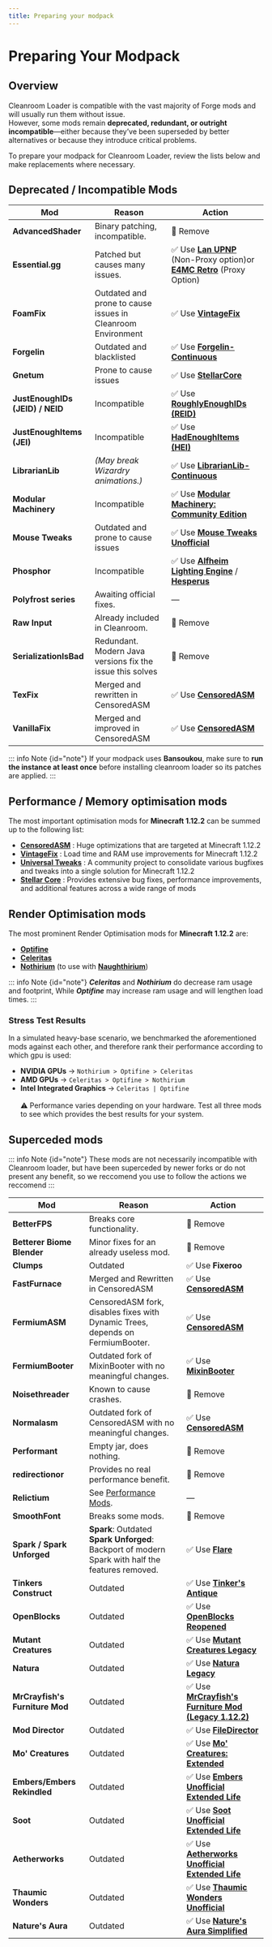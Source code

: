 ```yaml
---
title: Preparing your modpack
---
```


# Preparing Your Modpack

## Overview

Cleanroom Loader is compatible with the vast majority of Forge mods and will usually run them without issue.  
However, some mods remain **deprecated, redundant, or outright incompatible**—either because they’ve been superseded by better alternatives or because they introduce critical problems.

To prepare your modpack for Cleanroom Loader, review the lists below and make replacements where necessary.

## Deprecated / Incompatible Mods

| Mod                             | Reason                                                      | Action                                                                                                                                                                                    |
|---------------------------------|-------------------------------------------------------------|-------------------------------------------------------------------------------------------------------------------------------------------------------------------------------------------|
| **AdvancedShader**              | Binary patching, incompatible.                              | 🚫 Remove                                                                                                                                                                                 |
| **Essential.gg**                | Patched but causes many issues.                             | ✅ Use **[Lan UPNP](https://www.curseforge.com/minecraft/mc-mods/lan-upnp)** (Non-Proxy option)or **[E4MC Retro](https://www.curseforge.com/minecraft/mc-mods/e4mc-retro)** (Proxy Option) |
| **FoamFix**                     | Outdated and prone to cause issues in Cleanroom Environment | ✅ Use **[VintageFix](https://www.curseforge.com/minecraft/mc-mods/vintagefix)**                                                                                                           |
| **Forgelin**                    | Outdated and blacklisted                                    | ✅ Use **[Forgelin-Continuous](https://www.curseforge.com/minecraft/mc-mods/forgelin-continuous)**                                                                                         |
| **Gnetum**                      | Prone to cause issues                                       | ✅ Use **[StellarCore](https://www.curseforge.com/minecraft/mc-mods/stellarcore)**                                                                                                         |
| **JustEnoughIDs (JEID) / NEID** | Incompatible                                                | ✅ Use **[RoughlyEnoughIDs (REID)](https://www.curseforge.com/minecraft/mc-mods/reid/files/6761278)**                                                                                      |
| **JustEnoughItems (JEI)**       | Incompatible                                                | ✅ Use **[HadEnoughItems (HEI)](https://www.curseforge.com/minecraft/mc-mods/had-enough-items)**                                                                                           |
| **LibrarianLib**                | *(May break Wizardry animations.)*                          | ✅ Use **[LibrarianLib-Continuous](https://www.curseforge.com/minecraft/mc-mods/librarianlib-continuous)**                                                                                 |
| **Modular Machinery**           | Incompatible                                                | ✅ Use **[Modular Machinery: Community Edition](https://www.curseforge.com/minecraft/mc-mods/modularmachinery-community-edition)**                                                         |
| **Mouse Tweaks**                | Outdated and prone to cause issues                          | ✅ Use **[Mouse Tweaks Unofficial](https://www.curseforge.com/minecraft/mc-mods/mouse-tweaks-unofficial)**                                                                                 |
| **Phosphor**                    | Incompatible                                                | ✅ Use **[Alfheim Lighting Engine](https://www.curseforge.com/minecraft/mc-mods/alfheim-lighting-engine)** / **[Hesperus](https://www.curseforge.com/minecraft/mc-mods/hesperus)**         |
| **Polyfrost series**            | Awaiting official fixes.                                    | —                                                                                                                                                                                         |
| **Raw Input**                   | Already included in Cleanroom.                              | 🚫 Remove                                                                                                                                                                                 |
| **SerializationIsBad**          | Redundant. Modern Java versions fix the issue this solves   | 🚫 Remove                                                                                                                                                                                 |
| **TexFix**                      | Merged and rewritten in CensoredASM                         | ✅ Use **[CensoredASM](https://www.curseforge.com/minecraft/mc-mods/lolasm)**                                                                                                              |
| **VanillaFix**                  | Merged and improved in CensoredASM                          | ✅ Use **[CensoredASM](https://www.curseforge.com/minecraft/mc-mods/lolasm)**                                                                                                              |

::: info Note {id="note"}
If your modpack uses **Bansoukou**, make sure to **run the instance at least once** before installing cleanroom loader so its patches are applied.
:::
## Performance / Memory optimisation mods
The most important optimisation mods for **Minecraft 1.12.2** can be summed up to the following list:
- **[CensoredASM](https://www.curseforge.com/minecraft/mc-mods/lolasm)** : Huge optimizations that are targeted at Minecraft 1.12.2
- **[VintageFix](https://www.curseforge.com/minecraft/mc-mods/vintagefix)** : Load time and RAM use improvements for Minecraft 1.12.2
- **[Universal Tweaks](https://www.curseforge.com/minecraft/mc-mods/universal-tweaks)** : A community project to consolidate various bugfixes and tweaks into a single solution for Minecraft 1.12.2
- **[Stellar Core](https://www.curseforge.com/minecraft/mc-mods/stellarcore)** : Provides extensive bug fixes, performance improvements, and additional features across a wide range of mods
## Render Optimisation mods

The most prominent Render Optimisation mods for **Minecraft 1.12.2** are:

- **[Optifine](https://optifine.net/adloadx?f=preview_OptiFine_1.12.2_HD_U_G6_pre1.jar&x=c2f6)**
- **[Celeritas](https://github.com/kappa-maintainer/Celeritas-auto-build/releases)**
- **[Nothirium](https://www.curseforge.com/minecraft/mc-mods/nothirium)** (to use with **[Naughthirium](https://www.curseforge.com/minecraft/mc-mods/naughthirium)**)

::: info Note {id="note"}
**_Celeritas_** and **_Nothirium_** do decrease ram usage and footprint, While **_Optifine_** may increase ram usage and will lengthen load times. 
:::
### Stress Test Results
In a simulated heavy-base scenario, we benchmarked the aforementioned mods against each other, and therefore rank their performance according to which gpu is used: <br/>
- **NVIDIA GPUs** → `Nothirium > Optifine > Celeritas`
- **AMD GPUs** → `Celeritas > Optifine > Nothirium`
- **Intel Integrated Graphics** → `Celeritas | Optifine` <br/> <br/>
:warning: Performance varies depending on your hardware. Test all three mods to see which provides the best results for your system.

## Superceded mods 
::: info Note {id="note"}
These mods are not necessarily incompatible with Cleanroom loader, but have been superceded by newer forks or do not present any benefit, so we reccomend you use to follow the actions we reccomend
:::

| Mod                            | Reason                                                                                                 | Action                                                                                                                               |
|--------------------------------|--------------------------------------------------------------------------------------------------------|--------------------------------------------------------------------------------------------------------------------------------------|
| **BetterFPS**                  | Breaks core functionality.                                                                             | 🚫 Remove                                                                                                                            |
| **Betterer Biome Blender**     | Minor fixes for an already useless mod.                                                                | 🚫 Remove                                                                                                                            |
| **Clumps**                     | Outdated                                                                                               | ✅ Use **Fixeroo**                                                                                                                    |
| **FastFurnace**                | Merged and Rewritten in CensoredASM                                                                    | ✅ Use **[CensoredASM](https://www.curseforge.com/minecraft/mc-mods/lolasm)**                                                         |
| **FermiumASM**                 | CensoredASM fork, disables fixes with Dynamic Trees, depends on FermiumBooter.                         | ✅ Use **[CensoredASM](https://www.curseforge.com/minecraft/mc-mods/lolasm)**                                                         |
| **FermiumBooter**              | Outdated fork of MixinBooter with no meaningful changes.                                               | ✅ Use **[MixinBooter](https://www.curseforge.com/minecraft/mc-mods/mixin-booter)**                                                   |
| **Noisethreader**              | Known to cause crashes.                                                                                | 🚫 Remove                                                                                                                            |
| **Normalasm**                  | Outdated fork of CensoredASM with no meaningful changes.                                               | ✅ Use **[CensoredASM](https://www.curseforge.com/minecraft/mc-mods/lolasm)**                                                         |
| **Performant**                 | Empty jar, does nothing.                                                                               | 🚫 Remove                                                                                                                            |
| **redirectionor**              | Provides no real performance benefit.                                                                  | 🚫 Remove                                                                                                                            |
| **Relictium**                  | See [Performance Mods](#performance-mods).                                                             | —                                                                                                                                    |
| **SmoothFont**                 | Breaks some mods.                                                                                      | 🚫 Remove                                                                                                                            |
| **Spark / Spark Unforged**     | **Spark**: Outdated <br/> **Spark Unforged**: Backport of modern Spark with half the features removed. | ✅ Use **[Flare](https://www.curseforge.com/minecraft/mc-mods/flare)**                                                                |
| **Tinkers Construct**          | Outdated                                                                                               | ✅ Use **[Tinker's Antique](https://www.curseforge.com/minecraft/mc-mods/tinkers-antique)**                                           |
| **OpenBlocks**                 | Outdated                                                                                               | ✅ Use **[OpenBlocks Reopened](https://www.curseforge.com/minecraft/mc-mods/openblocks-reopened)**                                    |
| **Mutant Creatures**           | Outdated                                                                                               | ✅ Use **[Mutant Creatures Legacy](https://www.curseforge.com/minecraft/mc-mods/mutant-creatures-legacy)**                            |
| **Natura**                     | Outdated                                                                                               | ✅ Use **[Natura Legacy](https://www.curseforge.com/minecraft/mc-mods/natura-legacy)**                                                |
| **MrCrayfish's Furniture Mod** | Outdated                                                                                               | ✅ Use **[MrCrayfish's Furniture Mod (Legacy 1.12.2)](https://www.curseforge.com/minecraft/mc-mods/mrcrayfish-furniture-mod-legacy)** |
| **Mod Director**               | Outdated                                                                                               | ✅ Use **[FileDirector](https://www.curseforge.com/minecraft/mc-mods/filedirector)**                                                  |
| **Mo' Creatures**              | Outdated                                                                                               | ✅ Use **[Mo' Creatures: Extended](https://www.curseforge.com/minecraft/mc-mods/mo-creatures-extended)**                              |
| **Embers/Embers Rekindled**    | Outdated                                                                                               | ✅ Use **[Embers Unofficial Extended Life](https://www.curseforge.com/minecraft/mc-mods/embers-extended-life)**                       |
| **Soot**                       | Outdated                                                                                               | ✅ Use **[Soot Unofficial Extended Life](https://www.curseforge.com/minecraft/mc-mods/soot-extended-life)**                           |
| **Aetherworks**                | Outdated                                                                                               | ✅ Use **[Aetherworks Unofficial Extended Life](https://www.curseforge.com/minecraft/mc-mods/aetherworks-extended-life)**             |
| **Thaumic Wonders**            | Outdated                                                                                               | ✅ Use **[Thaumic Wonders Unofficial](https://www.curseforge.com/minecraft/mc-mods/thaumic-wonders-unofficial)**                      |
| **Nature's Aura**              | Outdated                                                                                               | ✅ Use **[Nature's Aura Simplified](https://www.curseforge.com/minecraft/mc-mods/natures-aura-simplified)**                           |
